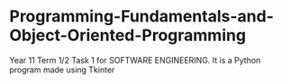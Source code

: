 # Programming-Fundamentals-and-Object-Oriented-Programming
Year 11 Term 1/2 Task 1 for SOFTWARE ENGINEERING. It is a Python program made using Tkinter

